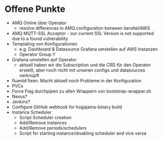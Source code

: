 # Offene Punkte

- AMQ Online über Operator
    - resolve differences in AMQ configuration between itandtel/AWS
- AMQ MQTT-SSL Acceptor - our current SSL Version is not supported due to a found vulnerability
- Templating von Konfigurationen
    - e.g. Dashboard & Datasource Grafana umstellen auf AWS Instanzen
    - Operator Group !!
- Grafana umstellen auf Operator
    - aktuell haben wir die Subscription und die CRD für den Operator erstellt, aber noch nicht mit unseren configs und datasources verknüpft
- fluentd fixen. Macht aktuell noch Probleme in der Konfiguration
- PVCs
- Force Flag durchpipen zu allen Wrappern von bootstrap-wrapper.sh
- Nexus?
- Jenkins?
- Configure GitHub webhook for hogajama-binary build
- Instance Scheduler
    - Script Scheduler creation
    - Add/Remove instances
    - Add/Remove periods/schedulers
    - Script for starting instance/disabling scheduler and vice versa
